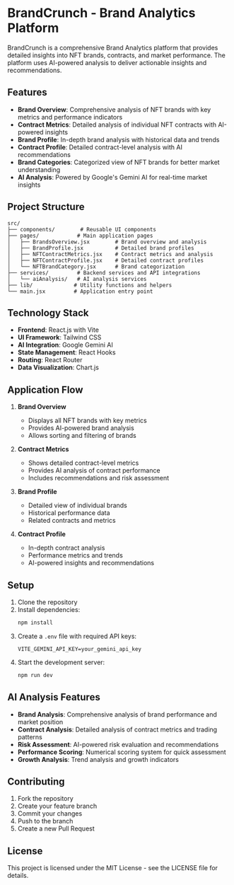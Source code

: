 # BrandCrunch - Brand Analytics  Platform

BrandCrunch is a comprehensive Brand Analytics  platform that provides detailed insights into NFT brands, contracts, and market performance. The platform uses AI-powered analysis to deliver actionable insights and recommendations.

## Features

- **Brand Overview**: Comprehensive analysis of NFT brands with key metrics and performance indicators
- **Contract Metrics**: Detailed analysis of individual NFT contracts with AI-powered insights
- **Brand Profile**: In-depth brand analysis with historical data and trends
- **Contract Profile**: Detailed contract-level analysis with AI recommendations
- **Brand Categories**: Categorized view of NFT brands for better market understanding
- **AI Analysis**: Powered by Google's Gemini AI for real-time market insights

## Project Structure

```
src/
├── components/        # Reusable UI components
├── pages/            # Main application pages
│   ├── BrandsOverview.jsx        # Brand overview and analysis
│   ├── BrandProfile.jsx          # Detailed brand profiles
│   ├── NFTContractMetrics.jsx    # Contract metrics and analysis
│   ├── NFTContractProfile.jsx    # Detailed contract profiles
│   └── NFTBrandCategory.jsx      # Brand categorization
├── services/         # Backend services and API integrations
│   └── aiAnalysis/   # AI analysis services
├── lib/             # Utility functions and helpers
└── main.jsx         # Application entry point
```

## Technology Stack

- **Frontend**: React.js with Vite
- **UI Framework**: Tailwind CSS
- **AI Integration**: Google Gemini AI
- **State Management**: React Hooks
- **Routing**: React Router
- **Data Visualization**: Chart.js

## Application Flow

1. **Brand Overview**
   - Displays all NFT brands with key metrics
   - Provides AI-powered brand analysis
   - Allows sorting and filtering of brands

2. **Contract Metrics**
   - Shows detailed contract-level metrics
   - Provides AI analysis of contract performance
   - Includes recommendations and risk assessment

3. **Brand Profile**
   - Detailed view of individual brands
   - Historical performance data
   - Related contracts and metrics

4. **Contract Profile**
   - In-depth contract analysis
   - Performance metrics and trends
   - AI-powered insights and recommendations

## Setup

1. Clone the repository
2. Install dependencies:
   ```bash
   npm install
   ```
3. Create a `.env` file with required API keys:
   ```
   VITE_GEMINI_API_KEY=your_gemini_api_key
   ```
4. Start the development server:
   ```bash
   npm run dev
   ```

## AI Analysis Features

- **Brand Analysis**: Comprehensive analysis of brand performance and market position
- **Contract Analysis**: Detailed analysis of contract metrics and trading patterns
- **Risk Assessment**: AI-powered risk evaluation and recommendations
- **Performance Scoring**: Numerical scoring system for quick assessment
- **Growth Analysis**: Trend analysis and growth indicators

## Contributing

1. Fork the repository
2. Create your feature branch
3. Commit your changes
4. Push to the branch
5. Create a new Pull Request

## License

This project is licensed under the MIT License - see the LICENSE file for details.
#
